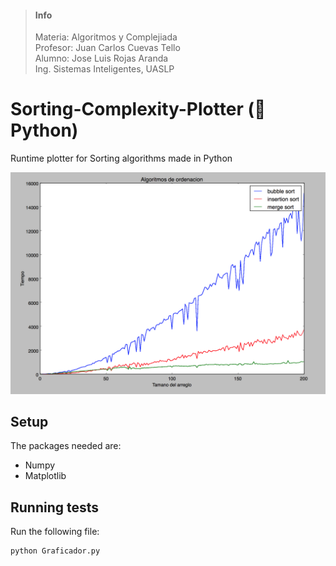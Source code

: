 > #### Info
>
> Materia: Algoritmos y Complejiada <br>
> Profesor: Juan Carlos Cuevas Tello <br>
> Alumno: Jose Luis Rojas Aranda <br>
> Ing. Sistemas Inteligentes, UASLP <br>

# Sorting-Complexity-Plotter (🐍Python)
Runtime plotter for Sorting algorithms made in Python

![Grafica](/assets/graficador.png)

## Setup
The packages needed are:
* Numpy
* Matplotlib

## Running tests
Run the following file:
```python
python Graficador.py
```
